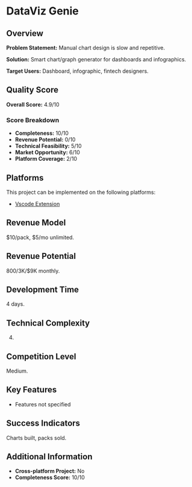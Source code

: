 # DataViz Genie

## Overview
**Problem Statement:** Manual chart design is slow and repetitive.

**Solution:** Smart chart/graph generator for dashboards and infographics.

**Target Users:** Dashboard, infographic, fintech designers.

## Quality Score
**Overall Score:** 4.9/10

### Score Breakdown
- **Completeness:** 10/10
- **Revenue Potential:** 0/10
- **Technical Feasibility:** 5/10
- **Market Opportunity:** 6/10
- **Platform Coverage:** 2/10

## Platforms
This project can be implemented on the following platforms:
- [Vscode Extension](./platforms/vscode-extension/)

## Revenue Model
$10/pack, $5/mo unlimited.

## Revenue Potential
$800/$3K/$9K monthly.

## Development Time
4 days.

## Technical Complexity
4.

## Competition Level
Medium.

## Key Features
- Features not specified

## Success Indicators
Charts built, packs sold.

## Additional Information
- **Cross-platform Project:** No
- **Completeness Score:** 10/10
